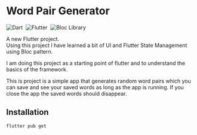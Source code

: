 # Word Pair Generator

![Dart](https://img.shields.io/badge/dart-%230175C2.svg?logo=dart&logoColor=white)&nbsp;
![Flutter](https://img.shields.io/badge/Flutter-%2302569B.svg?&logo=Flutter&logoColor=white)&nbsp;
![Bloc Library](https://tinyurl.com/bloc-library)&nbsp;

A new Flutter project.   
Using this project I have learned a bit of UI and Flutter State Management using Bloc pattern.

I am doing this project as a starting point of flutter and to understand the basics of the framework.

This is project is a simple app that generates random word pairs which you can save and see your saved words as long as the app is running. If you close the app the saved words should disappear.


## Installation
```bash
flutter pub get
```
